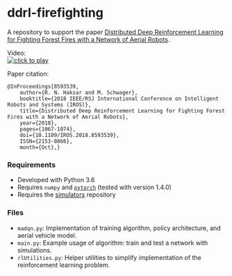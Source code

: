# ddrl-firefighting

A repository to support the paper [Distributed Deep Reinforcement Learning for Fighting Forest Fires with a Network of Aerial Robots](https://msl.stanford.edu/sites/g/files/sbiybj8446/f/root_0.pdf).

Video:  
[![click to play](https://img.youtube.com/vi/bVWf2fJ2WRQ/0.jpg)](https://www.youtube.com/watch?v=bVWf2fJ2WRQ)

Paper citation:
```
@InProceedings{8593539, 
    author={R. N. Haksar and M. Schwager}, 
    booktitle={2018 IEEE/RSJ International Conference on Intelligent Robots and Systems (IROS)}, 
    title={Distributed Deep Reinforcement Learning for Fighting Forest Fires with a Network of Aerial Robots}, 
    year={2018}, 
    pages={1067-1074}, 
    doi={10.1109/IROS.2018.8593539}, 
    ISSN={2153-0866}, 
    month={Oct},}
```

### Requirements
- Developed with Python 3.6
- Requires `numpy` and [`pytorch`](https://pytorch.org/) (tested with version 1.4.0)
- Requires the [simulators](https://github.com/rhaksar/simulators) repository

### Files
- `madqn.py`: Implementation of training algorithm, policy architecture, and aerial vehicle model.
- `main.py`: Example usage of algorithm: train and test a network with simulations. 
- `rlUtilities.py`: Helper utilities to simplify implementation of the reinforcement learning problem.
